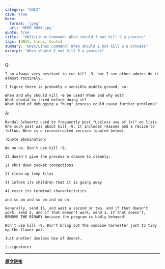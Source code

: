 ```yaml
---
category: "UNIX"
cave: true
hero:
  format: 'jpeg'
  url: 'HERO_0006.jpg'
quote: true
title:  "UNIX/Linux Command: When should I not kill 9 a process"
tags: [UNIX, Linux, Quote]
summary: "UNIX/Linux Command: When should I not kill 9 a process"
excerpt: "When should I not kill 9 a process"
---
```

Q:

	I am always very hesitant to run kill -9, but I see other admins do it almost routinely.

	I figure there is probably a sensible middle ground, so:

	When and why should kill -9 be used? When and why not?
	What should be tried before doing it?
	What kind of debugging a "hung" process could cause further problems?

A:

	Randal Schwartz used to frequently post "Useless use of (x)" on lists. One such post was about kill -9. It includes reasons and a recipe to follow. Here is a reconstructed version (quoted below).

	(Quote abomination)

	No no no. Don't use kill -9.

	It doesn't give the process a chance to cleanly:

	1) shut down socket connections

	2) clean up temp files

	3) inform its children that it is going away

	4) reset its terminal characteristics

	and so on and so on and so on.

	Generally, send 15, and wait a second or two, and if that doesn't work, send 2, and if that doesn't work, send 1. If that doesn't, REMOVE THE BINARY because the program is badly behaved!

	Don't use kill -9. Don't bring out the combine harvester just to tidy up the flower pot.

	Just another Useless Use of Usenet,

	(.signature)

***
**[原文链接](https://unix.stackexchange.com/questions/8916/when-should-i-not-kill-9-a-process)**
